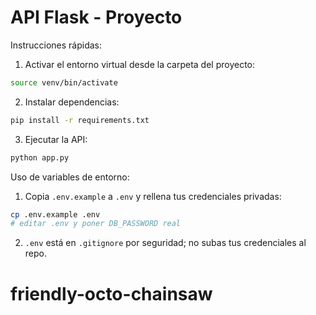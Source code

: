 # API Flask - Proyecto

Instrucciones rápidas:

1. Activar el entorno virtual desde la carpeta del proyecto:

```bash
source venv/bin/activate
```

2. Instalar dependencias:

```bash
pip install -r requirements.txt
```

3. Ejecutar la API:

```bash
python app.py
```

Uso de variables de entorno:

1. Copia `.env.example` a `.env` y rellena tus credenciales privadas:

```bash
cp .env.example .env
# editar .env y poner DB_PASSWORD real
```

2. `.env` está en `.gitignore` por seguridad; no subas tus credenciales al repo.

# friendly-octo-chainsaw
